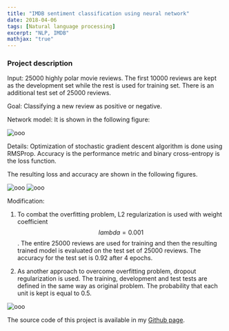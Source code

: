 ```yaml
---
title: "IMDB sentiment classification using neural network"
date: 2018-04-06
tags: [Natural language processing]
excerpt: "NLP, IMDB"
mathjax: "true"
---
```

### Project description

Input: 25000 highly polar movie reviews. The first 10000 reviews are kept as the development set while the rest is used for training set. There is an additional test set of 25000 reviews.     

Goal: Classifying a new review as positive or negative.

Network model: It is shown in the following figure:

<img src="{{ site.url }}{{ site.baseurl }}/images/IMDB/Slide1.jpg" alt="ooo">

Details: Optimization of stochastic gradient descent algorithm is done using RMSProp. Accuracy is the performance metric and binary cross-entropy is the loss function.    

The resulting loss and accuracy are shown in the following figures.

<img src="{{ site.url }}{{ site.baseurl }}/images/IMDB/loss.png" alt="ooo">

<img src="{{ site.url }}{{ site.baseurl }}/images/IMDB/acc.png" alt="ooo">      

Modification:

1. To combat the overfitting problem, L2 regularization is used with weight coefficient $$ lambda=0.001 $$. The entire 25000 reviews are used for training and then the resulting trained model is evaluated on the test set of 25000 reviews. The accuracy for the test set is 0.92 after 4 epochs.  

2. As another approach to overcome overfitting problem, dropout regularization is used. The training, development and test tests are defined in the same way as original problem. The probability that each unit is kept is equal to 0.5.   

<img src="{{ site.url }}{{ site.baseurl }}/images/IMDB/accdrop.png" alt="ooo">

The source code of this project is available in my [Github page](https://github.com/MohammadrezaAzimi/IMDB_sentiment_classification_NN).
